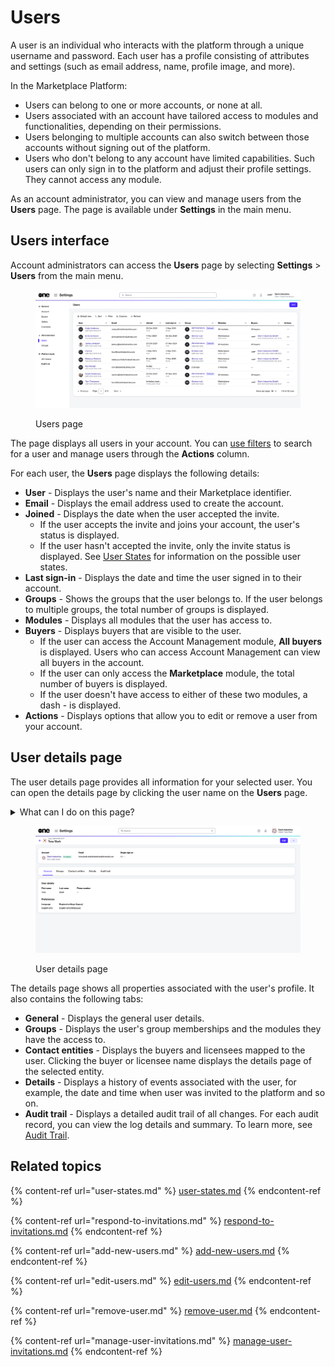 # Users

A user is an individual who interacts with the platform through a unique username and password. Each user has a profile consisting of attributes and settings (such as email address, name,  profile image, and more).&#x20;

In the Marketplace Platform:

* Users can belong to one or more accounts, or none at all.&#x20;
* Users associated with an account have tailored access to modules and functionalities, depending on their permissions.&#x20;
* Users belonging to multiple accounts can also switch between those accounts without signing out of the platform.
* Users who don't belong to any account have limited capabilities. Such users can only sign in to the platform and adjust their profile settings. They cannot access any module.

As an account administrator, you can view and manage users from the **Users** page. The page is available under **Settings** in the main menu.

## Users interface <a href="#agreements-interface" id="agreements-interface"></a>

Account administrators can access the **Users** page by selecting **Settings** > **Users** from the main menu.

<figure><img src="../../../.gitbook/assets/Users.png" alt=""><figcaption><p>Users page</p></figcaption></figure>

The page displays all users in your account. You can [use filters](../../../marketplace-platform/getting-started/interface/customize-the-data-grid.md#filter-data) to search for a user and manage users through the **Actions** column.

For each user, the **Users** page displays the following details:

* **User** - Displays the user's name and their Marketplace identifier.
* **Email** - Displays the email address used to create the account.
* **Joined** - Displays the date when the user accepted the invite.&#x20;
  * If the user accepts the invite and joins your account, the user's status is displayed.&#x20;
  * If the user hasn't accepted the invite, only the invite status is displayed. See [User States](user-states.md) for information on the possible user states.
* **Last sign-in** - Displays the date and time the user signed in to their account.
* **Groups** - Shows the groups that the user belongs to. If the user belongs to multiple groups, the total number of groups is displayed.
* **Modules** - Displays all modules that the user has access to.
* **Buyers** - Displays buyers that are visible to the user.
  * If the user can access the Account Management module, **All buyers** is displayed. Users who can access Account Management can view all buyers in the account.&#x20;
  * If the user can only access the **Marketplace** module, the total number of buyers is displayed.
  * If the user doesn't have access to either of these two modules, a dash - is displayed.
* **Actions** - Displays options that allow you to edit or remove a user from your account.&#x20;

## User details page <a href="#subscription-details" id="subscription-details"></a>

The user details page provides all information for your selected user. You can open the details page by clicking the user name on the **Users** page.&#x20;

<details>

<summary>What can I do on this page?</summary>

From the details page, you can complete the following tasks:&#x20;

* [Edit a user](edit-users.md)
* [Remove a user](remove-user.md)
* [Manage user invitations](manage-user-invitations.md)

</details>

<figure><img src="../../../.gitbook/assets/image (2) (1).png" alt=""><figcaption><p>User details page</p></figcaption></figure>

The details page shows all properties associated with the user's profile. It also contains the following tabs:&#x20;

* **General** - Displays the general user details.&#x20;
* **Groups** - Displays the user's group memberships and the modules they have the access to.
* **Contact entities** - Displays the buyers and licensees mapped to the user. Clicking the buyer or licensee name displays the details page of the selected entity.
* **Details** - Displays a history of events associated with the user, for example, the date and time when user was invited to the platform and so on.
* **Audit trail** - Displays a detailed audit trail of all changes. For each audit record, you can view the log details and summary. To learn more, see [Audit Trail](https://docs.platform.softwareone.com/modules-and-features/settings/audit-trail).

## Related topics

{% content-ref url="user-states.md" %}
[user-states.md](user-states.md)
{% endcontent-ref %}

{% content-ref url="respond-to-invitations.md" %}
[respond-to-invitations.md](respond-to-invitations.md)
{% endcontent-ref %}

{% content-ref url="add-new-users.md" %}
[add-new-users.md](add-new-users.md)
{% endcontent-ref %}

{% content-ref url="edit-users.md" %}
[edit-users.md](edit-users.md)
{% endcontent-ref %}

{% content-ref url="remove-user.md" %}
[remove-user.md](remove-user.md)
{% endcontent-ref %}

{% content-ref url="manage-user-invitations.md" %}
[manage-user-invitations.md](manage-user-invitations.md)
{% endcontent-ref %}
